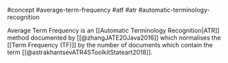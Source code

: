 #concept #average-term-frequency #atf #atr #automatic-terminology-recognition 

Average Term Frequency is an [[Automatic Terminology Recognition|ATR]] method documented by [[@zhangJATE20Java2016]] which normalises the [[Term Frequency (TF)]] by the number of documents which contain the term [[@astrakhantsevATR4SToolkitStateart2018]].
